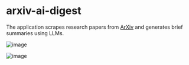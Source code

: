 # arxiv-ai-digest
The application scrapes research papers from [ArXiv](https://arxiv.org/) and generates brief summaries using LLMs.

![image](https://github.com/user-attachments/assets/14c1a4df-bf4c-45bc-ae16-9b8c48fa38f9)

![image](https://github.com/user-attachments/assets/299834fe-0c53-4170-80aa-4ddd46a94741)
